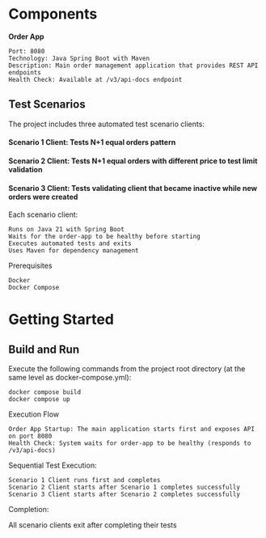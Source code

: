 # Components

**Order App**

    Port: 8080
    Technology: Java Spring Boot with Maven
    Description: Main order management application that provides REST API endpoints
    Health Check: Available at /v3/api-docs endpoint

## **Test Scenarios**

The project includes three automated test scenario clients:

#### Scenario 1 Client: Tests N+1 equal orders pattern

#### Scenario 2 Client: Tests N+1 equal orders with different price to test limit validation

#### Scenario 3 Client: Tests validating client that became inactive while new orders were created

Each scenario client:

    Runs on Java 21 with Spring Boot
    Waits for the order-app to be healthy before starting
    Executes automated tests and exits
    Uses Maven for dependency management

Prerequisites

    Docker
    Docker Compose

# Getting Started

## Build and Run

Execute the following commands from the project root directory (at the same level as docker-compose.yml):
    
    docker compose build
    docker compose up

Execution Flow

    Order App Startup: The main application starts first and exposes API on port 8080
    Health Check: System waits for order-app to be healthy (responds to /v3/api-docs)

Sequential Test Execution:

    Scenario 1 Client runs first and completes
    Scenario 2 Client starts after Scenario 1 completes successfully
    Scenario 3 Client starts after Scenario 2 completes successfully


Completion: 

All scenario clients exit after completing their tests